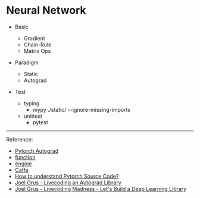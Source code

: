 # Neural Network

- Basic
    - Gradient
    - Chain-Rule
    - Matrix Ops

- Paradigm
    - Static
    - Autograd

- Test
    - typing
        - mypy ./static/ --ignore-missing-imports
    - unittest
        - pytest


--- 
Reference:
- [Pytorch Autograd](https://pytorch.org/docs/stable/autograd.html)
- [function](https://github.com/pytorch/pytorch/blob/v0.1.1/torch/autograd/function.py)
- [engine](https://github.com/pytorch/pytorch/blob/v0.1.1/torch/autograd/engine.py)
- [Caffe](https://github.com/BVLC/caffe)
- [How to understand Pytorch Source Code?](https://jimmy-shen.medium.com/how-to-understand-pytorch-source-code-1fdbdbbf007e)
- [Joel Grus - Livecoding an Autograd Library]()
- [Joel Grus - Livecoding Madness - Let's Build a Deep Learning Library](https://www.youtube.com/watch?v=o64FV-ez6Gw&ab_channel=JoelGrus)
